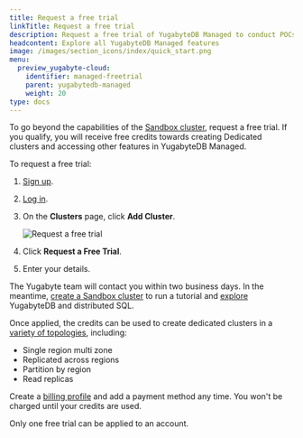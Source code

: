 ```yaml
---
title: Request a free trial
linkTitle: Request a free trial
description: Request a free trial of YugabyteDB Managed to conduct POCs and performance testing.
headcontent: Explore all YugabyteDB Managed features
image: /images/section_icons/index/quick_start.png
menu:
  preview_yugabyte-cloud:
    identifier: managed-freetrial
    parent: yugabytedb-managed
    weight: 20
type: docs
---
```


To go beyond the capabilities of the [Sandbox cluster](../cloud-basics/create-clusters/create-clusters-free/), request a free trial. If you qualify, you will receive free credits towards creating Dedicated clusters and accessing other features in YugabyteDB Managed.

To request a free trial:

1. [Sign up](https://cloud.yugabyte.com/signup?utm_medium=direct&utm_source=docs&utm_campaign=YBM_signup).
1. [Log in](https://cloud.yugabyte.com/login).
1. On the **Clusters** page, click **Add Cluster**.

    ![Request a free trial](/images/yb-cloud/managed-trial.png)

1. Click **Request a Free Trial**.
1. Enter your details.

The Yugabyte team will contact you within two business days. In the meantime, [create a Sandbox cluster](../cloud-basics/create-clusters/create-clusters-free/) to run a tutorial and [explore](../../explore/) YugabyteDB and distributed SQL.

Once applied, the credits can be used to create dedicated clusters in a [variety of topologies](../cloud-basics/create-clusters-topology/), including:

- Single region multi zone
- Replicated across regions
- Partition by region
- Read replicas

Create a [billing profile](../cloud-admin/cloud-billing-profile/) and add a payment method any time. You won't be charged until your credits are used.

Only one free trial can be applied to an account.
